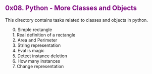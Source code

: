 <h2 style="color: purple;">0x08. Python - More Classes and Objects</h2>
<p>This directory contains tasks related to classes and objects in python.</p>
<ul style="list-style-type: none;">
<li>0. Simple rectangle</li>
<li>1. Real definition of a rectangle</li>
<li>2. Area and Perimeter<li>
<li>3. String representation</li>
<li>4. Eval is magic</li>
<li>5. Detect instance deletion</li>
<li>6. How many instances</li>
<li>7. Change representation</li>
</ul>
